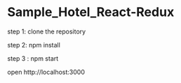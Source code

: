 # Sample_Hotel_React-Redux


step 1: clone the repository



step 2: npm install



step 3 : npm start


open http://localhost:3000

